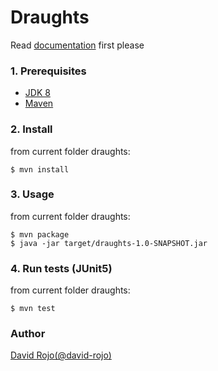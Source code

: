 # **Draughts**

Read [documentation](../README.md) first please

### 1. Prerequisites
- [JDK 8](http://www.oracle.com/technetwork/java/javase/downloads/jdk8-downloads-2133151.html)
- [Maven](https://maven.apache.org/install.html)

### 2. Install

from current folder draughts:

```
$ mvn install
```

### 3. Usage

from current folder draughts:

```
$ mvn package
$ java -jar target/draughts-1.0-SNAPSHOT.jar
```

### 4. Run tests (JUnit5)

from current folder draughts:

```
$ mvn test
```

### Author

[David Rojo(@david-rojo)](https://github.com/david-rojo)

